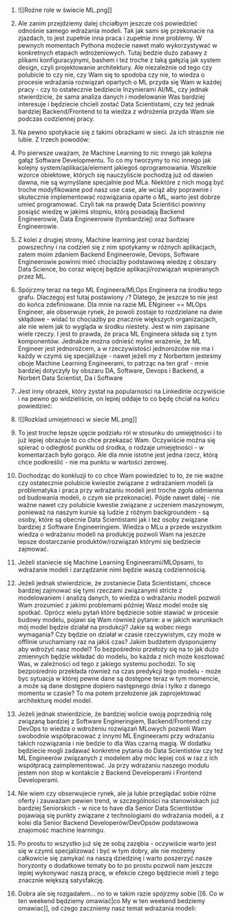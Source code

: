 1. ![[Rożne role w świecie ML.png]]

2. Ale zanim przejdziemy dalej chciałbym jeszcze coś powiedzieć odnośnie samego wdrażania modeli. Tak jak sami się przekonacie na zjazdach, to jest zupełnie inna praca i zupełnie inne problemy. W pewnych momentach Pythona możecie nawet mało wykorzystywać w konkretnych etapach wdrożeniowych. Tutaj bedzie dużo zabawy z plikami konfiguracyjnymi, bashem i też troche z taką gałęzią jak system design, czyli projektowanie architektury. Ale niezależnie od tego czy polubicie to czy nie, czy Wam się to spodoba czy nie, to wiedza o procesie wdrażania rozwiązań opartych o ML przyda się Wam w każdej pracy - czy to ostatecznie bedziecie Inzynierami AI/ML, czy jednak stwierdzicie, że sama analiza danych i modelowanie Was bardziej interesuje i będziecie chcieli zostać Data Scientistami, czy też jednak bardziej Backend/Frontend to ta wiedza z wdrożenia przyda Wam sie podczas codziennej pracy.
3. Na pewno spotykacie się z takimi obrazkami w sieci. Ja ich strasznie nie lubie. Z trzech powodów:
4. Po pierwsze uważam, że Machine Learning to nic innego jak kolejna gałąź Software Developmentu. To co my tworzymy to nic innego jak kolejny system/aplikacja/element jakiegoś oprogramowania. Wszelkie wzorce obiektowe, których się nauczyliście pochodzą już od dawien dawna, nie są wymyślane specjalnie pod MLa. Niektóre z nich mogą być troche modyfikowane pod nasz use case, ale wciąż aby poprawnie i skutecznie implementować rozwiązania oparte o ML, warto jest dobrze umieć programować. Czyli tak na prawdę Data Scientiści powinny posiąść wiedzę w jakimś stopniu, którą posiadają Backend Engineerowie, Data Engineerowie (tymbardziej) oraz Software Engineerowie.
5. Z kolei z drugiej strony, Machine learning jest coraz bardziej powszechny i na codzień się z nim spotykamy w różnych aplikacjach, zatem moim zdaniem Backend Engineerowie, Devops, Software Engineerowie powinni mieć chociażby podstawową wiedzę z obszary Data Science, bo coraz więcej będzie aplikacji/rozwiązań wspieranych przez ML.
6. Spójrzmy teraz na tego ML Engineera/MLOps Engineera na środku tego grafu. Dlaczegoj est tutaj postawiony `/`? Dlatego, że jeszcze to nie jest do końca zdefiniowane. Dla mnie na razie ML ENgineer == MLOps Engineer, ale obserwuje rynek, że powoli zostaje to rozdzielane na dwie skłądowe - widać to chociażby po znacznie większych organizacjach, ale nie wiem jak to wygląda w środku niestety. Jest w nim zapisane wiele rzeczy. I jest to prawda, że praca ML Engineera składa się z tym komponentów. Jednakże można odnieść mylne wrażenie, że ML Engineer jest jednorożcem, a w rzeczywistości jednorożców nie ma i każdy w czymś się specjalizuje - nawet jeżeli my z Norbertem jesteśmy oboje Machine Learning Engineerami, to patrząc na ten graf - mnie bardziej dotyczyły by obszaru DA, Software, Devops i Backend, a Norbert Data Scientist, Da i Software
7. Jest inny obrazek, który zystał na popularności na Linkedinie oczywiście i na pewno go widzieliście, on lepiej oddaje to co będę chciał na końcu powiedzieć: 
8. ![[Rozklad umiejetnosci w siecie ML.png]]
9. To jest troche lepsze ujęcie podziału ról w stosunku do umiejętności i to już lepiej obrazuje to co chce przekazać Wam. Oczywiście można się spierać o odległość punktu od środka, o rodzaje umiejętności - w komentarzach było gorąco. Ale dla mnie istotne jest jedna rzecz, którą chce podkreślić - nie ma punktu w wartości zerowej.
10. Dochodząc do konkluzji to co chce Wam powiedzieć to to, że nie ważne czy ostatecznie polubicie kwiestie związane z wdrażaniem modeli (a problematyka i praca przy wdrażaniu modeli jest troche zgoła odmienna od budowania modeli, o czym sie przekonacie). Pójde nawet dalej - nie ważne nawet czy polubicie kwestie związane z uczeniem maszynowym, ponieważ na naszym kursie są ludzie z różnym backgroundem - są osoby, które są obecnie Data Scientistami jak i też osoby związane bardziej z Software Engineeringiem. Wiedza o MLu a przede wszystkim wiedza o wdrażaniu modeli na produkcję pozwoli Wam na jeszcze lepsze dostarczanie produktów/rozwiązań którymi się bedziecie zajmować. 
11. Jeżeli staniecie się Machine Learning Engineerami/MLOpsami, to wdrażanie modeli i zarządzanie nimi będzie waszą codziennością. 
12. Jeżeli jednak stwierdzicie, że zostaniecie Data Scientistami, chcece bardziej zajmować się tymi rzeczami związanymi stricte z modelowaniem i analizą danych, to wiedza o wdrażaniu modeli pozwoli Wam zrozumieć z jakimi problemami później Wasz model może się spotkać. Oprócz wielu pytań które będziecie sobie stawiać w procesie budowy modelu, pojawi się Wam również pytanie: a w jakich warunkach mój model będzie działał na produkcji? Jakie są wobec niego wymagania? Czy będzie on działał w czasie rzeczywistym, czy może w offlinie uruchamiany raz na jakiś czas? Jakim budżetem dysponujemy aby wdrożyć nasz model? To bezpośrednio przełoży się na to jak dużo zmiennych będzie wkładać do modelu, bo każda z nich może kosztować Was, w zależności od tego z jakiego systemu pochodzi. To się bezpośrednio przekłada również na czas predykcji tego modelu - może byc sytuacja w której pewne dane są dostępne teraz w tym momencie, a może są dane dostępne dopiero następnego dnia i tylko z danego momentu w czasie? To ma potem przełożenie jak zaprojektować architekturę model model. 
13. Jeżeli jednak stwierdzicie, że bardziej wolicie swoją poprzednią rolę związaną bardziej z Software Engineringiem, Backend/Frontend czy DevOps to wiedza o wdrożeniu rozwiązań MLowych pozwoli Wam swobodnie współpracować z innymi ML Engineerami przy wdrażaniu takich rozwiązania i nie bedzie to dla Was czarną magią. W dodatku będziecie mogli zadawać konkretne pytania do Data Scientistów czy też ML Engineerów związanych z modelem aby móc lepiej coś w raz z ich współpracą zaimplementować. Ja przy wdrażaniu naszego modułu jestem non stop w kontakcie z Backend Developerami i Frontend Developerami. 
14. Nie wiem czy obserwujecie rynek, ale ja lubie przeglądać sobie różne oferty i zauważam pewien trend, w szczególności na stanowiskach już bardziej Seniorskich - w nice to have dla Senior Data Scientistów pojawiają się punkty związane z technologiami do wdrażania modeli, a z kolei dla Senior Backend Developerów/DevOpsów podstawowa znajomość machine learningu. 
15. Po prostu to wszystko już się ze sobą zazębia - oczywiście warto jest się w czymś specjalizować i być w tym dobry, ale nie możemy całkowicie się zamykać na naszą dziedzinę i warto poszerzyć nasze horyzonty o dodatkowe tematy bo to po prostu pozwoli nam jeszcze lepiej wykonywać naszą pracę, w efekcie czego będziecie mieli z tego znacznie większą satysfakcję.
16. Dobra ale się rozgadałem... no to w takim razie spójrzmy sobie [[6. Co w ten weekend będziemy omawiać|co My w ten weekend bedziemy omawiac]], od czego zaczniemy nasz temat wdrażania modeli:
